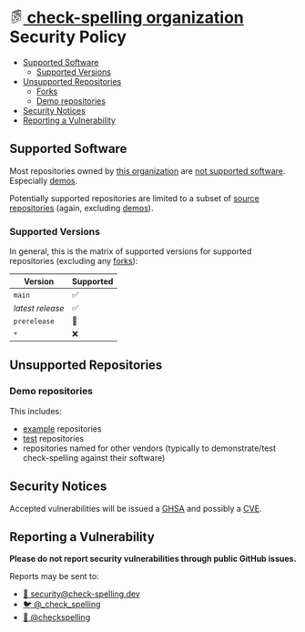 # [<img src="https://raw.githubusercontent.com/check-spelling/art/main/logo/spell-check.png" width=24 alt="check-spelling logo"> check-spelling organization](https://github.com/check-spelling/) Security Policy

* [Supported Software](#supported-software)
  * [Supported Versions](#supported-versions)
* [Unsupported Repositories](#unsupported-repositories)
  * [Forks](#forks)
  * [Demo repositories](#demo-repositories)
* [Security Notices](#security-notices)
* [Reporting a Vulnerability](#reporting-a-vulnerability)

## Supported Software

Most repositories owned by [this organization](../../../) are [not supported software](#unsupported-repositories).
Especially [demos](#demo-repositories).

Potentially supported repositories are limited to a subset of [source repositories](https://github.com/orgs/check-spelling/repositories?q=&type=source) (again, excluding [demos](#demo-repositories)).

### Supported Versions

In general, this is the matrix of supported versions for supported repositories (excluding any [forks](#forks)):

| Version          | Supported          |
| ---------------- | ------------------ |
| `main`           | :white_check_mark: |
| _latest release_ | :white_check_mark: |
| `prerelease`     | :speech_balloon:   |
| `*`              | :x:                |

## Unsupported Repositories

### Demo repositories

This includes:
* [example](https://github.com/orgs/check-spelling/repositories?q=example&type=source) repositories
* [test](https://github.com/orgs/check-spelling/repositories?q=test&type=source) repositories
* repositories named for other vendors (typically to demonstrate/test check-spelling against their software)

## Security Notices

Accepted vulnerabilities will be issued a [GHSA](https://docs.github.com/en/code-security/repository-security-advisories/about-github-security-advisories-for-repositories)
and possibly a [CVE](https://docs.github.com/en/code-security/repository-security-advisories/about-github-security-advisories-for-repositories#cve-identification-numbers).

## Reporting a Vulnerability

**Please do not report security vulnerabilities through public GitHub issues.**

Reports may be sent to:
* [:email: security@check-spelling.dev](mailto:security@check-spelling.dev)
* [:bird: @\_check_spelling](https://twitter.com/_check_spelling)
* [:elephant: @checkspelling](https://fosstodon.org/@checkspelling)
